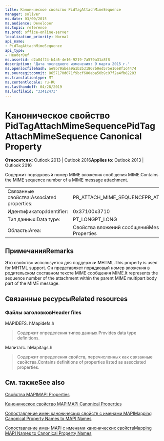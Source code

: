 ```yaml
---
title: Каноническое свойство PidTagAttachMimeSequence
manager: soliver
ms.date: 03/09/2015
ms.audience: Developer
ms.topic: reference
ms.prod: office-online-server
localization_priority: Normal
api_name:
- PidTagAttachMimeSequence
api_type:
- HeaderDef
ms.assetid: d2a84f24-b4a5-4e16-9219-7a579a31a8f8
description: 'Дата последнего изменения: 9 марта 2015 г.'
ms.openlocfilehash: ae9b79abea9a1b2b31867b9ed575e16e8f1c4474
ms.sourcegitcommit: 8657170d071f9bcf680aba50b9c07f2a4fb82283
ms.translationtype: MT
ms.contentlocale: ru-RU
ms.lasthandoff: 04/28/2019
ms.locfileid: "33412473"
---
```

# <a name="pidtagattachmimesequence-canonical-property"></a><span data-ttu-id="f9d87-103">Каноническое свойство PidTagAttachMimeSequence</span><span class="sxs-lookup"><span data-stu-id="f9d87-103">PidTagAttachMimeSequence Canonical Property</span></span>

  
  
<span data-ttu-id="f9d87-104">**Относится к**: Outlook 2013 | Outlook 2016</span><span class="sxs-lookup"><span data-stu-id="f9d87-104">**Applies to**: Outlook 2013 | Outlook 2016</span></span> 
  
<span data-ttu-id="f9d87-105">Содержит порядковый номер MIME вложения сообщения MIME.</span><span class="sxs-lookup"><span data-stu-id="f9d87-105">Contains the MIME sequence number of a MIME message attachment.</span></span>
  
|||
|:-----|:-----|
|<span data-ttu-id="f9d87-106">Связанные свойства:</span><span class="sxs-lookup"><span data-stu-id="f9d87-106">Associated properties:</span></span>  <br/> |<span data-ttu-id="f9d87-107">PR_ATTACH_MIME_SEQUENCE</span><span class="sxs-lookup"><span data-stu-id="f9d87-107">PR_ATTACH_MIME_SEQUENCE</span></span>  <br/> |
|<span data-ttu-id="f9d87-108">Идентификатор:</span><span class="sxs-lookup"><span data-stu-id="f9d87-108">Identifier:</span></span>  <br/> |<span data-ttu-id="f9d87-109">0x3710</span><span class="sxs-lookup"><span data-stu-id="f9d87-109">0x3710</span></span>  <br/> |
|<span data-ttu-id="f9d87-110">Тип данных:</span><span class="sxs-lookup"><span data-stu-id="f9d87-110">Data type:</span></span>  <br/> |<span data-ttu-id="f9d87-111">PT_LONG</span><span class="sxs-lookup"><span data-stu-id="f9d87-111">PT_LONG</span></span>  <br/> |
|<span data-ttu-id="f9d87-112">Область:</span><span class="sxs-lookup"><span data-stu-id="f9d87-112">Area:</span></span>  <br/> |<span data-ttu-id="f9d87-113">Свойства вложений сообщений</span><span class="sxs-lookup"><span data-stu-id="f9d87-113">Message Attachment Properties</span></span>  <br/> |
   
## <a name="remarks"></a><span data-ttu-id="f9d87-114">Примечания</span><span class="sxs-lookup"><span data-stu-id="f9d87-114">Remarks</span></span>

<span data-ttu-id="f9d87-115">Это свойство используется для поддержки MHTML.</span><span class="sxs-lookup"><span data-stu-id="f9d87-115">This property is used for MHTML support.</span></span> <span data-ttu-id="f9d87-116">Он представляет порядковый номер вложения в родительском составном тексте MIME сообщения MIME.</span><span class="sxs-lookup"><span data-stu-id="f9d87-116">It represents the sequence number of the attachment within the parent MIME multipart body part of the MIME message.</span></span>
  
## <a name="related-resources"></a><span data-ttu-id="f9d87-117">Связанные ресурсы</span><span class="sxs-lookup"><span data-stu-id="f9d87-117">Related resources</span></span>

### <a name="header-files"></a><span data-ttu-id="f9d87-118">Файлы заголовков</span><span class="sxs-lookup"><span data-stu-id="f9d87-118">Header files</span></span>

<span data-ttu-id="f9d87-119">MAPIDEFS. h</span><span class="sxs-lookup"><span data-stu-id="f9d87-119">Mapidefs.h</span></span>
  
> <span data-ttu-id="f9d87-120">Содержит определения типов данных.</span><span class="sxs-lookup"><span data-stu-id="f9d87-120">Provides data type definitions.</span></span>
    
<span data-ttu-id="f9d87-121">Мапитагс. h</span><span class="sxs-lookup"><span data-stu-id="f9d87-121">Mapitags.h</span></span>
  
> <span data-ttu-id="f9d87-122">Содержит определения свойств, перечисленных как связанные свойства.</span><span class="sxs-lookup"><span data-stu-id="f9d87-122">Contains definitions of properties listed as associated properties.</span></span>
    
## <a name="see-also"></a><span data-ttu-id="f9d87-123">См. также</span><span class="sxs-lookup"><span data-stu-id="f9d87-123">See also</span></span>



[<span data-ttu-id="f9d87-124">Свойства MAPI</span><span class="sxs-lookup"><span data-stu-id="f9d87-124">MAPI Properties</span></span>](mapi-properties.md)
  
[<span data-ttu-id="f9d87-125">Каноническое свойство MAPI</span><span class="sxs-lookup"><span data-stu-id="f9d87-125">MAPI Canonical Properties</span></span>](mapi-canonical-properties.md)
  
[<span data-ttu-id="f9d87-126">Сопоставление имен канонических свойств с именами MAPI</span><span class="sxs-lookup"><span data-stu-id="f9d87-126">Mapping Canonical Property Names to MAPI Names</span></span>](mapping-canonical-property-names-to-mapi-names.md)
  
[<span data-ttu-id="f9d87-127">Сопоставление имен MAPI с именами канонических свойств</span><span class="sxs-lookup"><span data-stu-id="f9d87-127">Mapping MAPI Names to Canonical Property Names</span></span>](mapping-mapi-names-to-canonical-property-names.md)

